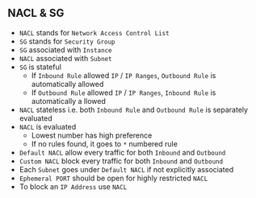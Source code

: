 ## NACL & SG

- `NACL` stands for `Network Access Control List`
- `SG` stands for `Security Group`
- `SG` associated with `Instance`
- `NACL` associated with `Subnet`
- `SG` is stateful
  - If `Inbound Rule` allowed `IP` / `IP Ranges`, `Outbound Rule` is automatically allowed
  - If `Outbound Rule` allowed `IP` / `IP Ranges`, `Inbound Rule` is automatically a llowed
- `NACL` stateless i.e. both `Inbound Rule` and `Outbound Rule` is separately evaluated
- `NACL` is evaluated
  - Lowest number has high preference
  - If no rules found, it goes to `*` numbered rule
- `Default NACL` allow every traffic for both `Inbound` and `Outbound`
- `Custom NACL` block every traffic for both `Inbound` and `Outbound`
- Each `Subnet` goes under `Default NACL` if not explicitly associated
- `Ephemeral PORT` should be open for highly restricted `NACL`
- To block an `IP Address` use `NACL`
